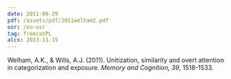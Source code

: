 ```yaml
---
date: 2011-06-29
pdf: /assets/pdf/2011welham2.pdf
osr: /no-osr
tag: freecatPL
alcs: 2013-11-15
---
```


Welham, A.K., & Wills, A.J. (2011). Unitization, similarity and overt attention in categorization and exposure. _Memory and Cognition, 39_, 1518-1533. 

